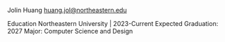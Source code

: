 Jolin Huang
huang.jol@northeastern.edu

Education
Northeastern University | 2023-Current
Expected Graduation: 2027
Major: Computer Science and Design
